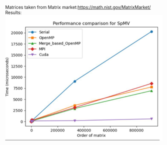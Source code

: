 Matrices taken from Matrix market:https://math.nist.gov/MatrixMarket/  
Results:  
![plot](./Notes_results/Spmv_timings.png)

